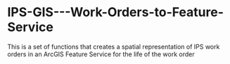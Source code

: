 # IPS-GIS---Work-Orders-to-Feature-Service
This is a set of functions that creates a spatial representation of IPS work orders in an ArcGIS Feature Service for the life of the work order
